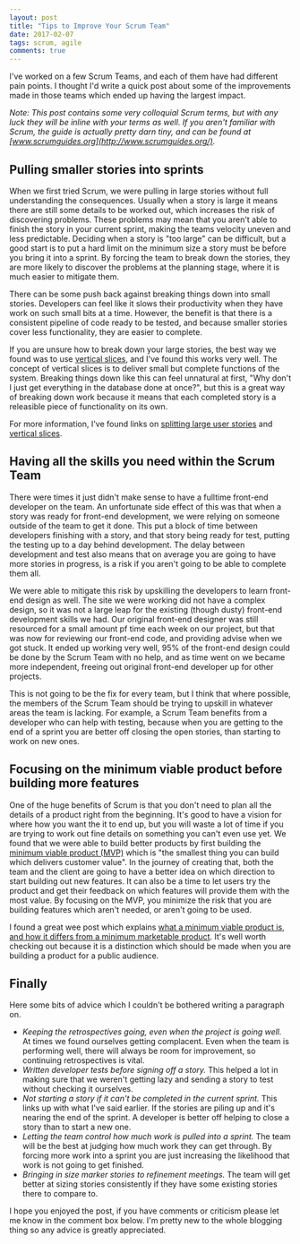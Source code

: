 ```yaml
---
layout: post
title: "Tips to Improve Your Scrum Team"
date: 2017-02-07
tags: scrum, agile
comments: true
---
```


I've worked on a few Scrum Teams, and each of them have had different pain points.
I thought I'd write a quick post about some of the improvements made in those teams which ended up having the largest impact.

*Note: This post contains some very colloquial Scrum terms, but with any luck they will be inline with your terms as well.
If you aren't familiar with Scrum, the guide is actually pretty darn tiny, and can be found at [www.scrumguides.org](http://www.scrumguides.org/).*

## Pulling smaller stories into sprints
When we first tried Scrum, we were pulling in large stories without full understanding the consequences.
Usually when a story is large it means there are still some details to be worked out, which increases the risk of discovering problems.
These problems may mean that you aren't able to finish the story in your current sprint, making the teams velocity uneven and less predictable.
Deciding when a story is "too large" can be difficult, but a good start is to put a hard limit on the minimum size a story must be before you bring it into a sprint.
By forcing the team to break down the stories, they are more likely to discover the problems at the planning stage, where it is much easier to mitigate them.

There can be some push back against breaking things down into small stories.
Developers can feel like it slows their productivity when they have work on such small bits at a time.
However, the benefit is that there is a consistent pipeline of code ready to be tested, and because smaller stories cover less functionality, they are easier to complete.

If you are unsure how to break down your large stories, the best way we found was to use [vertical slices](https://en.wikipedia.org/wiki/Vertical_slice), and I've found this works very well.
The concept of vertical slices is to deliver small but complete functions of the system.
Breaking things down like this can feel unnatural at first, "Why don't I just get everything in the database done at once?", but this is a great way of breaking down work because it means that each completed story is a releasible piece of functionality on its own.

For more information, I've found links on [splitting large user stories](http://blog.agilistic.nl/8-useful-strategies-for-splitting-large-user-stories-and-a-cheatsheet/) and [vertical slices](http://agileforall.com/vertical-slices-and-scale/).

## Having all the skills you need within the Scrum Team
There were times it just didn't make sense to have a fulltime front-end developer on the team.
An unfortunate side effect of this was that when a story was ready for front-end development, we were relying on someone outside of the team to get it done.
This put a block of time between developers finishing with a story, and that story being ready for test, putting the testing up to a day behind development.
The delay between development and test also means that on average you are going to have more stories in progress, is a risk if you aren't going to be able to complete them all.

We were able to mitigate this risk by upskilling the developers to learn front-end design as well.
The site we were working did not have a complex design, so it was not a large leap for the existing (though dusty) front-end development skills we had.
Our original front-end designer was still resourced for a small amount pf time each week on our project, but that was now for reviewing our front-end code, and providing advise when we got stuck.
It ended up working very well, 95% of the front-end design could be done by the Scrum Team with no help, and as time went on we became more independent, freeing out original front-end developer up for other projects.

This is not going to be the fix for every team, but I think that where possible, the members of the Scrum Team should be trying to upskill in whatever areas the team is lacking.
For example, a Scrum Team benefits from a developer who can help with testing, because when you are getting to the end of a sprint you are better off closing the open stories, than starting to work on new ones.

## Focusing on the minimum viable product before building more features
One of the huge benefits of Scrum is that you don't need to plan all the details of a product right from the beginning.
It's good to have a vision for where how you want the it to end up, but you will waste a lot of time if you are trying to work out fine details on something you can't even use yet.
We found that we were able to build better products by first building the [minimum viable product (MVP)](https://leanstack.com/minimum-viable-product/) which is "the smallest thing you can build which delivers customer value".
In the journey of creating that, both the team and the client are going to have a better idea on which direction to start building out new features.
It can also be a time to let users try the product and get their feedback on which features will provide them with the most value.
By focusing on the MVP, you minimize the risk that you are building features which aren't needed, or aren't going to be used.

I found a great wee post which explains [what a minimum viable product is, and how it differs from a minimum marketable product](http://scrumandkanban.co.uk/what-is-an-mvp/).
It's well worth checking out because it is a distinction which should be made when you are building a product for a public audience.

## Finally
Here some bits of advice which I couldn't be bothered writing a paragraph on.

- *Keeping the retrospectives going, even when the project is going well.* At times we found ourselves getting complacent. Even when the team is performing well, there will always be room for improvement, so continuing retrospectives is vital.
- *Written developer tests before signing off a story.* This helped a lot in making sure that we weren't getting lazy and sending a story to test without checking it ourselves.
- *Not starting a story if it can't be completed in the current sprint.* This links up with what I've said earlier. If the stories are piling up and it's nearing the end of the sprint. A developer is better off helping to close a story than to start a new one.
- *Letting the team control how much work is pulled into a sprint.* The team will be the best at judging how much work they can get through. By forcing more work into a sprint you are just increasing the likelihood that work is not going to get finished.
- *Bringing in size marker stories to refinement meetings.* The team will get better at sizing stories consistently if they have some existing stories there to compare to.

I hope you enjoyed the post, if you have comments or criticism please let me know in the comment box below.
I'm pretty new to the whole blogging thing so any advice is greatly appreciated.